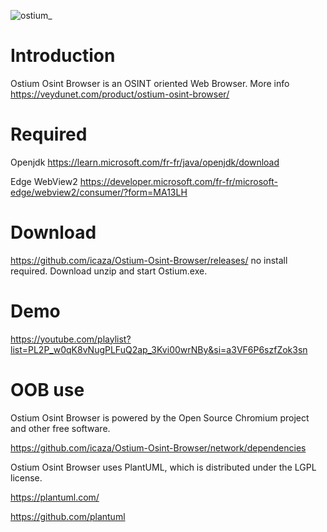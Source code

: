 
![ostium_](https://github.com/icaza/Ostium-Osint-Browser/assets/10078143/68981b09-76e8-4f89-b1ff-32fd42bd15aa)

# Introduction

Ostium Osint Browser is an OSINT oriented Web Browser. More info https://veydunet.com/product/ostium-osint-browser/

# Required

Openjdk https://learn.microsoft.com/fr-fr/java/openjdk/download

Edge WebView2 https://developer.microsoft.com/fr-fr/microsoft-edge/webview2/consumer/?form=MA13LH

# Download 

https://github.com/icaza/Ostium-Osint-Browser/releases/ no install required. Download unzip and start Ostium.exe.

# Demo

https://youtube.com/playlist?list=PL2P_w0qK8vNugPLFuQ2ap_3Kvi00wrNBy&si=a3VF6P6szfZok3sn

# OOB use

Ostium Osint Browser is powered by the Open Source Chromium project and other free software.

https://github.com/icaza/Ostium-Osint-Browser/network/dependencies

Ostium Osint Browser uses PlantUML, which is distributed under the LGPL license.

https://plantuml.com/

https://github.com/plantuml